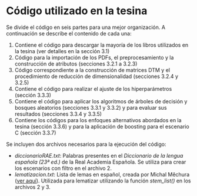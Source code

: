 # Código utilizado en la tesina
Se divide el código en seis partes para una mejor organización. A continuación se describe el contenido de cada una:
1. Contiene el código para descargar la mayoría de los libros utilizados en la tesina (ver detalles en la sección 3.1)
2. Código para la importación de los PDFs, el preprocesamiento y la construcción de atributos (secciones 3.2.1 a 3.2.3)
3. Código correspondiente a la construcción de matrices DTM y el procedimiento de reducción de dimensionalidad (secciones 3.2.4 y 3.2.5)
4. Contiene el código para realizar el ajuste de los hiperparámetros (sección 3.3.3)
5. Contiene el código para aplicar los algoritmos de árboles de decisión y bosques aleatorios (secciones 3.3.1 y 3.3.2) y para evaluar sus resultados (secciones 3.3.4 y 3.3.5)
6. Contiene los códigos para los enfoques alternativos abordados en la tesina (sección 3.3.6) y para la aplicación de boosting para el escenario C (sección 3.3.7)

Se incluyen dos archivos necesarios para la ejecución del código:
* *diccionarioRAE.txt*: Palabras presentes en el *Diccionario de la lengua española (23ª ed.)* de la Real Academia Española. Se utiliza para crear los escenarios con filtro en el archivo 2.
* *lematizacion.txt*: Lista de lemas en español, creada por Michal Měchura ([ver aquí](https://github.com/michmech/lemmatization-lists "GitHub")). Utilizada para lematizar utilizando la función *stem_list()* en los archivos 2 y 3.
